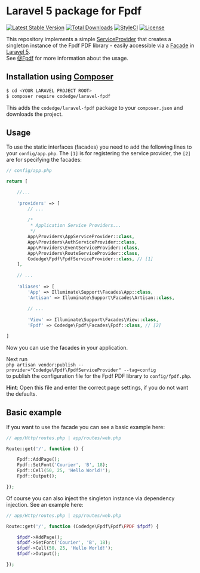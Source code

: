 # Laravel 5 package for Fpdf

[![Latest Stable Version](https://poser.pugx.org/codedge/laravel-fpdf/v/stable?format=flat-square)](https://packagist.org/packages/codedge/laravel-fpdf)
[![Total Downloads](https://poser.pugx.org/codedge/laravel-fpdf/downloads?format=flat-square)](https://packagist.org/packages/codedge/laravel-fpdf)
[![StyleCI](https://styleci.io/repos/59506451/shield)](https://styleci.io/repos/59506451)
[![License](https://poser.pugx.org/codedge/laravel-fpdf/license?format=flat-square)](https://packagist.org/packages/codedge/laravel-fpdf)

This repository implements a simple [ServiceProvider](https://laravel.com/docs/master/providers)
that creates a singleton instance of the Fpdf PDF library - easily accessible via a [Facade](https://laravel.com/docs/master/facades) in [Laravel 5](http://laravel.com).  
See [@Fpdf](http://www.fpdf.org/) for more information about the usage.

## Installation using [Composer](https://getcomposer.org/)
```sh
$ cd <YOUR LARAVEL PROJECT ROOT>
$ composer require codedge/laravel-fpdf
```

This adds the `codedge/laravel-fpdf` package to your `composer.json` and downloads the project.

## Usage
To use the static interfaces (facades) you need to add the following lines to your `config/app.php`. The `[1]` is for
registering the service provider, the `[2]` are for specifying the facades:

```php
// config/app.php

return [

    //...
    
    'providers' => [
        // ...
        
        /*
         * Application Service Providers...
         */
        App\Providers\AppServiceProvider::class,
        App\Providers\AuthServiceProvider::class,
        App\Providers\EventServiceProvider::class,
        App\Providers\RouteServiceProvider::class,
        Codedge\Fpdf\FpdfServiceProvider::class, // [1]
    ],
    
    // ...
    
    'aliases' => [
        'App' => Illuminate\Support\Facades\App::class,
        'Artisan' => Illuminate\Support\Facades\Artisan::class,
        
        // ...
        
        'View' => Illuminate\Support\Facades\View::class,
        'Fpdf' => Codedge\Fpdf\Facades\Fpdf::class, // [2]

]
```

Now you can use the facades in your application. 

Next run   
`php artisan vendor:publish --provider="Codedge\Fpdf\FpdfServiceProvider" --tag=config`  
to publish the configuration file for the Fpdf PDF library to `config/fpdf.php`.  
  
**Hint**: Open this file and enter the correct page settings, if you do not want the defaults.

## Basic example

If you want to use the facade you can see a basic example here:

```php
// app/Http/routes.php | app/routes/web.php

Route::get('/', function () {

    Fpdf::AddPage();
    Fpdf::SetFont('Courier', 'B', 18);
    Fpdf::Cell(50, 25, 'Hello World!');
    Fpdf::Output();

});
```

Of course you can also inject the singleton instance via dependency injection. See an example here:

```php
// app/Http/routes.php | app/routes/web.php

Route::get('/', function (Codedge\Fpdf\Fpdf\FPDF $fpdf) {

    $fpdf->AddPage();
    $fpdf->SetFont('Courier', 'B', 18);
    $fpdf->Cell(50, 25, 'Hello World!');
    $fpdf->Output();

});
```